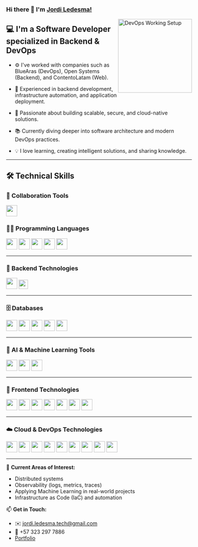 ### Hi there 👋 I'm [Jordi Ledesma!](https://github.com/GeordiCode/)

<img align="right" alt="DevOps Working Setup" height="200px" src="https://github.com/GeordiCode/GeordiCode/blob/main/abstract background?raw=true" />

## 💻 I'm a Software Developer specialized in Backend & DevOps

- ⚙️ I've worked with companies such as BlueAras (DevOps), Open Systems (Backend), and ContentoLatam (Web).

- 🔧 Experienced in backend development, infrastructure automation, and application deployment.

- 🚀 Passionate about building scalable, secure, and cloud-native solutions.

- 📚 Currently diving deeper into software architecture and modern DevOps practices.

- 💡 I love learning, creating intelligent solutions, and sharing knowledge.

---

## 🛠️ Technical Skills

### 🤝 Collaboration Tools

<p>
  <img src="https://skillicons.dev/icons?i=git,github,discord" height="30"/>
</p>

### 👨‍💻 Programming Languages

<p>
  <img src="https://skillicons.dev/icons?i=go" height="30" />
  <img src="https://skillicons.dev/icons?i=python" height="30" />
  <img src="https://skillicons.dev/icons?i=typescript" height="30" />
  <img src="https://skillicons.dev/icons?i=java" height="30" />
  <img src="https://skillicons.dev/icons?i=javascript" height="30" />
</p>

---

### 🧩 Backend Technologies

<p>
  <img src="https://skillicons.dev/icons?i=fastapi,nodejs,spring" height="30" />
  <img src="https://img.shields.io/badge/Fiber-00ADD8?style=flat&logo=go&logoColor=white" height="25" />
</p>

---

### 🗄️ Databases

<p>
  <img src="https://skillicons.dev/icons?i=postgres" height="30" />
  <img src="https://skillicons.dev/icons?i=mysql" height="30" />
  <img src="https://skillicons.dev/icons?i=mongodb" height="30" />
  <img src="https://skillicons.dev/icons?i=firebase" height="30" />
  <img src="https://skillicons.dev/icons?i=redis" height="30" />
</p>

---

### 🧠 AI & Machine Learning Tools

<p>
  <img src="https://skillicons.dev/icons?i=tensorflow" height="30" />
  <img src="https://skillicons.dev/icons?i=pytorch" height="30" />
  <img src="https://skillicons.dev/icons?i=sklearn" height="30" />
</p>

---

### 🎨 Frontend Technologies

<p>
  <img src="https://skillicons.dev/icons?i=vue" height="30" />
  <img src="https://skillicons.dev/icons?i=react" height="30" />
  <img src="https://skillicons.dev/icons?i=angular" height="30" />
  <img src="https://skillicons.dev/icons?i=figma" height="30" />
  <img src="https://skillicons.dev/icons?i=html" height="30" />
  <img src="https://skillicons.dev/icons?i=css" height="30" />
  <img src="https://skillicons.dev/icons?i=vitest" height="30" />
</p>

---

### ☁️ Cloud & DevOps Technologies

<p>
  <img src="https://skillicons.dev/icons?i=aws" height="30" />
  <img src="https://skillicons.dev/icons?i=azure" height="30" />
  <img src="https://skillicons.dev/icons?i=gcp" height="30" />
  <img src="https://skillicons.dev/icons?i=nginx" height="30" />
  <img src="https://skillicons.dev/icons?i=githubactions" height="30" />
  <img src="https://skillicons.dev/icons?i=linux" height="30" />
  <img src="https://skillicons.dev/icons?i=docker" height="30" />
  <img src="https://skillicons.dev/icons?i=vercel" height="30" />
  <img src="https://skillicons.dev/icons?i=bash" height="30" />
</p>

---

📌 **Current Areas of Interest:**

- Distributed systems  
- Observability (logs, metrics, traces)  
- Applying Machine Learning in real-world projects  
- Infrastructure as Code (IaC) and automation  

📫 **Get in Touch:**

- ✉️ jordi.ledesma.tech@gmail.com  
- 📱 +57 323 297 7886  
- [Portfolio](https://github.com/GeordiCode?tab=repositories)
